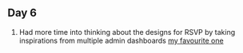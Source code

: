 ## Day 6

1. Had more time into thinking about the designs for RSVP by taking inspirations from multiple admin dashboards [my favourite one](https://mantisdashboard.io/dashboard/analytics)
